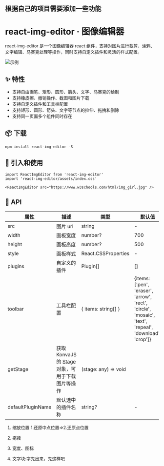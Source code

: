 ## 根据自己的项目需要添加一些功能

# react-img-editor · 图像编辑器

react-img-editor 是一个图像编辑器 react 组件，支持对图片进行裁剪、涂鸦、文字编辑、马赛克处理等操作，同时支持自定义插件和灵活的样式配置。

![示例](https://s2.ax1x.com/2020/02/16/39gZcD.png)

## ✨ 特性

- 支持自由画笔、矩形、圆形、箭头、文字、马赛克的绘制
- 支持橡皮擦、撤销操作、截图和图片下载
- 支持自定义插件和工具栏配置
- 支持矩形、圆形、箭头、文字等节点的拉伸、拖拽和删除
- 支持同一页面多个组件同时存在

## 📦 下载

```
npm install react-img-editor -S
```

## 🔨 引入和使用

```
import ReactImgEditor from 'react-img-editor'
import 'react-img-editor/assets/index.css'

<ReactImgEditor src="https://www.w3schools.com/html/img_girl.jpg" />
```

## 🧰 API

| 属性 | 描述 | 类型 | 默认值 |
| --- | --- | --- | --- |
| src | 图片 url | string | - |
| width | 画板宽度 | number? | 700 |
| height | 画板高度 | number? | 500 |
| style | 画板样式 | React.CSSProperties | - |
| plugins | 自定义的插件 | Plugin[] | [] |
| toolbar | 工具栏配置 | { items: string[] } | {items: ['pen', 'eraser', 'arrow', 'rect', 'circle', 'mosaic', 'text', 'repeal', 'download', 'crop']} |
| getStage | 获取 KonvaJS 的 [Stage](https://konvajs.org/api/Konva.Stage.html) 对象，可用于下载图片等操作 | (stage: any) => void |
| defaultPluginName | 默认选中的插件名称 | string? | - |



1. 缩放位置
1.还原中点位置=>2.还原点位置

3. 拖拽
4. 宽度、图标
5. 文字块:字先出来，先这样吧